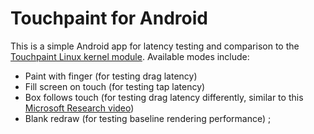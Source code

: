 # Touchpaint for Android

This is a simple Android app for latency testing and comparison to the [Touchpaint Linux kernel module](https://github.com/kdrag0n/touchpaint). Available modes include:

- Paint with finger (for testing drag latency)
- Fill screen on touch (for testing tap latency)
- Box follows touch (for testing drag latency differently, similar to this [Microsoft Research video](https://www.youtube.com/watch?v=vOvQCPLkPt4))
- Blank redraw (for testing baseline rendering performance)
;
